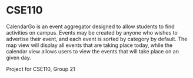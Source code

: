 # CSE110
CalendarGo is an event aggregator designed to allow students to find activities on campus. Events may be created by anyone who wishes to advertise their event, and each event is sorted by category by default. The map view will display all events that are taking place today, while the calendar view allows users to view the events that will take place on an given day.

Project for CSE110, Group 21

